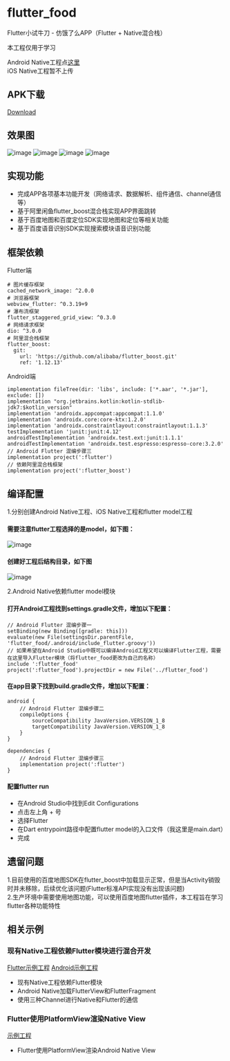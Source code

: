 # flutter_food
Flutter小试牛刀 - 仿饿了么APP（Flutter + Native混合栈）

本工程仅用于学习

Android Native工程点[这里](https://github.com/YangJ0720/FoodHybridAndroid)  
iOS Native工程暂不上传

## APK下载
[Download](https://github.com/YangJ0720/FoodHybridAndroid/blob/master/app/release/app-release.apk)

## 效果图
![image](https://github.com/YangJ0720/flutter_food/raw/master/doc/4.gif)
![image](https://github.com/YangJ0720/flutter_food/raw/master/doc/8.gif)
![image](https://github.com/YangJ0720/flutter_food/raw/master/doc/11.gif)
![image](https://github.com/YangJ0720/flutter_food/raw/master/doc/12.gif)

## 实现功能
* 完成APP各项基本功能开发（网络请求、数据解析、组件通信、channel通信等）
* 基于阿里闲鱼flutter_boost混合栈实现APP界面跳转
* 基于百度地图和百度定位SDK实现地图和定位等相关功能
* 基于百度语音识别SDK实现搜索模块语音识别功能

## 框架依赖

Flutter端
```
# 图片缓存框架
cached_network_image: ^2.0.0
# 浏览器框架
webview_flutter: ^0.3.19+9
# 瀑布流框架
flutter_staggered_grid_view: ^0.3.0
# 网络请求框架
dio: ^3.0.0
# 阿里混合栈框架
flutter_boost:
  git:
    url: 'https://github.com/alibaba/flutter_boost.git'
    ref: '1.12.13'
```

Android端
```
implementation fileTree(dir: 'libs', include: ['*.aar', '*.jar'], exclude: [])
implementation "org.jetbrains.kotlin:kotlin-stdlib-jdk7:$kotlin_version"
implementation 'androidx.appcompat:appcompat:1.1.0'
implementation 'androidx.core:core-ktx:1.2.0'
implementation 'androidx.constraintlayout:constraintlayout:1.1.3'
testImplementation 'junit:junit:4.12'
androidTestImplementation 'androidx.test.ext:junit:1.1.1'
androidTestImplementation 'androidx.test.espresso:espresso-core:3.2.0'
// Android Flutter 混编步骤三
implementation project(':flutter')
// 依赖阿里混合栈框架
implementation project(':flutter_boost')
```

## 编译配置

1.分别创建Android Native工程、iOS Native工程和flutter model工程

#### 需要注意flutter工程选择的是model，如下图：
![image](https://github.com/YangJ0720/flutter_food/raw/master/doc/WX20200510-132511@2x.png)

#### 创建好工程后结构目录，如下图
![image](https://github.com/YangJ0720/flutter_food/raw/master/doc/credentials.png)


2.Android Native依赖flutter model模块

#### 打开Android工程找到settings.gradle文件，增加以下配置：
```
// Android Flutter 混编步骤一
setBinding(new Binding([gradle: this]))
evaluate(new File(settingsDir.parentFile, 'flutter_food/.android/include_flutter.groovy'))
// 如果希望在Android Studio中既可以编译Android工程又可以编译Flutter工程，需要在这里导入Flutter模块（将flutter_food更改为自己的名称）
include ':flutter_food'
project(':flutter_food').projectDir = new File('../flutter_food')
```

#### 在app目录下找到build.gradle文件，增加以下配置：
```
android {
    // Android Flutter 混编步骤二
    compileOptions {
        sourceCompatibility JavaVersion.VERSION_1_8
        targetCompatibility JavaVersion.VERSION_1_8
    }
}

dependencies {
    // Android Flutter 混编步骤三
    implementation project(':flutter')
}
```

#### 配置flutter run
* 在Android Studio中找到Edit Configurations
* 点击左上角 + 号
* 选择Flutter
* 在Dart entrypoint路径中配置flutter model的入口文件（我这里是main.dart）
* 完成


## 遗留问题
1.目前使用的百度地图SDK在flutter_boost中加载显示正常，但是当Activity销毁时并未移除，后续优化该问题(Flutter标准API实现没有出现该问题)  
2.生产环境中需要使用地图功能，可以使用百度地图flutter插件，本工程旨在学习flutter各种功能特性


## 相关示例
### 现有Native工程依赖Flutter模块进行混合开发
[Flutter示例工程](https://github.com/YangJ0720/FlutterHybridAndroid)
[Android示例工程](https://github.com/YangJ0720/FlutterHybridAndroid)
* 现有Native工程依赖Flutter模块
* Android Native加载FlutterView和FlutterFragment
* 使用三种Channel进行Native和Flutter的通信

### Flutter使用PlatformView渲染Native View
[示例工程](https://github.com/YangJ0720/flutter_platform)
* Flutter使用PlatformView渲染Android Native View
